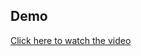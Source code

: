## Demo
[Click here to watch the video](https://www.awesomescreenshot.com/video/17685268?key=a25d8e855a6e2111f7d8e7191691cf58)

